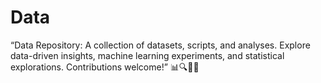 # Data
“Data Repository: A collection of datasets, scripts, and analyses. Explore data-driven insights, machine learning experiments, and statistical explorations. Contributions welcome!” 📊🔍👩‍💻
